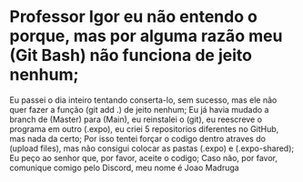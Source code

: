 # Professor Igor eu não entendo o porque, mas por alguma razão meu (Git Bash) não funciona de jeito nenhum;
Eu passei o dia inteiro tentando conserta-lo, sem sucesso, mas ele não quer fazer a função (git add .) de jeito nenhum;
Eu já havia mudado a branch de (Master) para (Main), eu reinstalei o (git), eu reescreve o programa em outro (.expo), eu criei 5 repositorios diferentes no GitHub, mas nada da certo;
Por isso tentei forçar o codigo dentro atraves do (upload files), mas não consigui colocar as pastas (.expo) e (.expo-shared);
Eu peço ao senhor que, por favor, aceite o codigo;
Caso não, por favor, comunique comigo pelo Discord, meu nome é Joao Madruga
